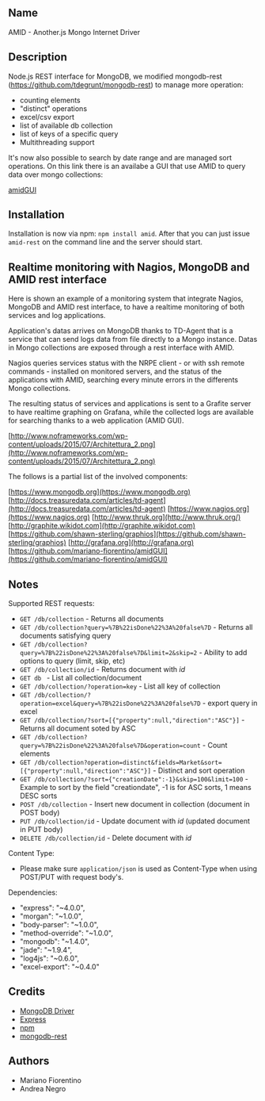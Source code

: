 Name
----

AMID - Another.js Mongo Internet Driver 

Description
-----------

Node.js REST interface for MongoDB, we modified mongodb-rest (https://github.com/tdegrunt/mongodb-rest) to manage more operation:

- counting elements 
- "distinct" operations 
- excel/csv export
- list of available db collection
- list of keys of a specific query
- Multithreading support

It's now also possible to search by date range and are managed sort operations.
On this link there is an availabe a GUI that use AMID to query data over mongo collections:

[amidGUI](https://github.com/mariano-fiorentino/amidGUI)

Installation
------------

Installation is now via npm: `npm install amid`.
After that you can just issue `amid-rest` on the command line and the server should start.

Realtime monitoring with Nagios, MongoDB and AMID rest interface
------------

Here is shown an example of a monitoring system that integrate Nagios, MongoDB and AMID rest interface, to have a realtime monitoring of both services and log applications.

Application's datas arrives on MongoDB thanks to TD-Agent that is a service that can send logs data from file directly to a Mongo instance.
Datas in Mongo collections are exposed through a rest interface with AMID.

Nagios queries services status with the NRPE client - or with ssh remote commands - installed on monitored servers, and the status of the applications with AMID, searching every minute errors in the differents Mongo collections.

The resulting status of services and applications is sent to a Grafite server to have realtime graphing on Grafana, while the collected logs are available for searching thanks to a web application (AMID GUI).

[http://www.noframeworks.com/wp-content/uploads/2015/07/Architettura_2.png](http://www.noframeworks.com/wp-content/uploads/2015/07/Architettura_2.png)

The follows is a partial  list  of the involved components: 

[https://www.mongodb.org](https://www.mongodb.org)
[http://docs.treasuredata.com/articles/td-agent](http://docs.treasuredata.com/articles/td-agent)
[https://www.nagios.org](https://www.nagios.org)
[http://www.thruk.org](http://www.thruk.org/)
[http://graphite.wikidot.com](http://graphite.wikidot.com)
[https://github.com/shawn-sterling/graphios](https://github.com/shawn-sterling/graphios)
[http://grafana.org](http://grafana.org)
[https://github.com/mariano-fiorentino/amidGUI](https://github.com/mariano-fiorentino/amidGUI)


Notes
-----

Supported REST requests:

* `GET /db/collection` - Returns all documents
* `GET /db/collection?query=%7B%22isDone%22%3A%20false%7D` - Returns all documents satisfying query
* `GET /db/collection?query=%7B%22isDone%22%3A%20false%7D&limit=2&skip=2` - Ability to add options to query (limit, skip, etc)
* `GET /db/collection/id` - Returns document with _id_
* `GET db ` - List all collection/document
* `GET /db/collection/?operation=key` - List all key of collection
* `GET /db/collection/?operation=excel&query=%7B%22isDone%22%3A%20false%7D` - export query in excel
* `GET /db/collection/?sort=[{"property":null,"direction":"ASC"}]` - Returns all document soted by ASC
* `GET /db/collection?query=%7B%22isDone%22%3A%20false%7D&operation=count` - Count elements 
* `GET /db/collection?operation=distinct&fields=Market&sort=[{"property":null,"direction":"ASC"}]` - Distinct and sort operation
* `GET /db/collection/?sort={"creationDate":-1}&skip=100&limit=100` - Example to sort by the field "creationdate", -1 is for ASC sorts, 1 means DESC sorts
* `POST /db/collection` - Insert new document in collection (document in POST body)
* `PUT /db/collection/id` - Update document with _id_ (updated document in PUT body)
* `DELETE /db/collection/id` - Delete document with _id_



Content Type:

* Please make sure `application/json` is used as Content-Type when using POST/PUT with request body's.

Dependencies:

*  "express": "~4.0.0",
*  "morgan": "~1.0.0",
*  "body-parser": "~1.0.0",
*  "method-override": "~1.0.0",
*  "mongodb": "~1.4.0",
*  "jade": "~1.9.4",
*  "log4js": "~0.6.0",
*  "excel-export": "~0.4.0"



Credits
-------

* [MongoDB Driver](http://github.com/christkv/node-mongodb-native)
* [Express](http://expressjs.com/)
* [npm](http://npmjs.org/)
* [mongodb-rest](https://github.com/tdegrunt/mongodb-rest)

Authors
------------

* Mariano Fiorentino
* Andrea Negro

